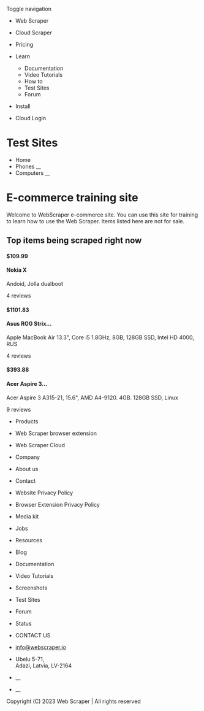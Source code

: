 Toggle navigation

  * Web Scraper

  * Cloud Scraper

  * Pricing

  * Learn

    * Documentation
    * Video Tutorials
    * How to
    * Test Sites
    * Forum
  * Install
  * Cloud Login

# Test Sites

  * Home
  * Phones __
  * Computers __

# E-commerce training site

Welcome to WebScraper e-commerce site. You can use this site for training to
learn how to use the Web Scraper. Items listed here are not for sale.

## Top items being scraped right now

#### $109.99

####  Nokia X

Andoid, Jolla dualboot

4 reviews

#### $1101.83

####  Asus ROG Strix...

Apple MacBook Air 13.3", Core i5 1.8GHz, 8GB, 128GB SSD, Intel HD 4000, RUS

4 reviews

#### $393.88

####  Acer Aspire 3...

Acer Aspire 3 A315-21, 15.6", AMD A4-9120. 4GB. 128GB SSD, Linux

9 reviews

  * Products

  * Web Scraper browser extension
  * Web Scraper Cloud

  * Company

  * About us
  * Contact
  * Website Privacy Policy
  * Browser Extension Privacy Policy
  * Media kit
  * Jobs

  * Resources

  * Blog
  * Documentation
  * Video Tutorials
  * Screenshots
  * Test Sites
  * Forum
  * Status

  * CONTACT US

  * info@webscraper.io
  * Ubelu 5-71,  
Adazi, Latvia, LV-2164

  * __
  * __

Copyright (C) 2023 Web Scraper | All rights reserved


